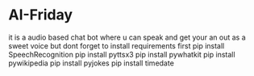 # AI-Friday
it is a audio based chat bot where u can speak and get your an out as a sweet voice  but dont forget to install requirements first
          pip install SpeechRecognition
               pip install pyttsx3
              pip install pywhatkit
             pip install pywikipedia
                pip install pyjokes
               pip install timedate
